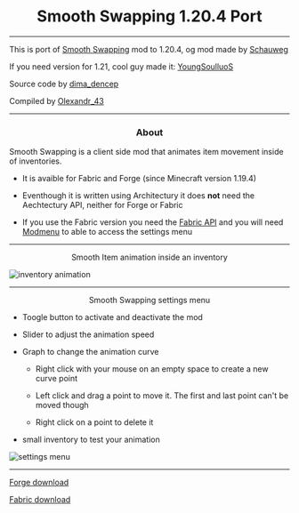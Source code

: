 <h1 align="center">Smooth Swapping 1.20.4 Port</h1>

---
This is port of [Smooth Swapping](https://modrinth.com/mod/smooth-swapping) mod to 1.20.4, og mod made by [Schauweg](https://modrinth.com/user/Schauweg)

If you need version for 1.21, cool guy made it: [YoungSoulluoS](https://github.com/YoungSoulluoS/Smooth-Swapping-1.20.4-Port/releases)

Source code by [dima_dencep](https://github.com/dima-dencep)

Compiled by [Olexandr_43](https://modrinth.com/user/Olexandr_43)

---

<h3 align="center">About</h3>

Smooth Swapping is a client side mod that animates item movement inside of inventories.

- It is avaible for Fabric and Forge (since Minecraft version 1.19.4)

- Eventhough it is written using Architectury it does **not** need the Aechtectury API, neither for Forge or Fabric

- If you use the Fabric version you need the [Fabric API](https://www.curseforge.com/minecraft/mc-mods/fabric-api) and you will need [Modmenu](https://modrinth.com/mod/modmenu) to able to access the settings menu

---

<p align="center" style="text-align: center;">Smooth Item animation inside an inventory</p>

![inventory animation](https://media.forgecdn.net/attachments/655/59/inventory.gif)

---

<p align="center" style="text-align: center;">Smooth Swapping settings menu</p>

- Toogle button to activate and deactivate the mod

- Slider to adjust the animation speed

- Graph to change the animation curve
  
  - Right click with your mouse on an empty space to create a new curve point
  
  - Left click and drag a point to move it. The first and last point can't be moved though
  
  - Right click on a point to delete it

- small inventory to test your animation

![settings menu](https://media.forgecdn.net/attachments/655/61/settings.gif)

---

[Forge download](https://modrinth.com/mod/smooth-swapping-1.20.4-port/version/5A7I76KL)

[Fabric download](https://modrinth.com/mod/smooth-swapping-1.20.4-port/version/0.9.2)


